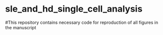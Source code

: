 # sle_and_hd_single_cell_analysis

#This repository contains necessary code for reproduction of all figures in the manuscript
